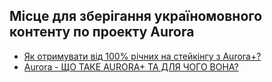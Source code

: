 ## Місце для зберігання україномовного контенту по проекту Aurora

* [Як отримувати від 100% річних на стейкінгу з Aurora+?](https://medium.com/@nearuaguild/%D1%8F%D0%BA-%D0%BE%D1%82%D1%80%D0%B8%D0%BC%D1%83%D0%B2%D0%B0%D1%82%D0%B8-%D0%B2%D1%96%D0%B4-100-%D1%80%D1%96%D1%87%D0%BD%D0%B8%D1%85-%D0%BD%D0%B0-%D1%81%D1%82%D0%B5%D0%B9%D0%BA%D1%96%D0%BD%D0%B3%D1%83-%D0%B7-aurora-341ecf0147b8)
* [Aurora - ЩО ТАКЕ AURORA+ ТА ДЛЯ ЧОГО ВОНА?](https://www.youtube.com/watch?v=rZAwLiTSCew)
